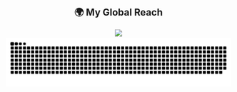 <div align="center">
  <h2>🌍 My Global Reach</h2>
  <a href="https://profile-counter.glitch.me/{YOUR_GITHUB_USERNAME}/count.svg">
    <img src="https://profile-counter.glitch.me/{YOUR_GITHUB_USERNAME}/count.svg" />
  </a>
  <br>
  <a href="https://github.com/platane/snk">
    <img src="https://raw.githubusercontent.com/platane/snk/output/github-contribution-grid-snake.svg" alt="GitHub Activity Snake">
  </a>
</div>

